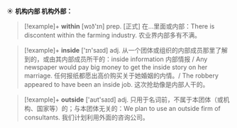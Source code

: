 ☀ <span class="category">**机构内部 机构外部：**</span>
>[!example]+ <span class="vocabulary">**within**</span> [wɪð'ɪn] 
> <span class="definition">prep. [正式] 在…里面或内部：</span>There is discontent within the farming industry. 农业界内部多有不满。

>[!example]+ <span class="vocabulary">**inside**</span> ['ɪn'saɪd] 
> <span class="definition">adj. 从一个团体或组织的内部成员那里了解到的，或由其内部成员所干的：</span>inside information 内部情报 / Any newspaper would pay big money to get the inside story on her marriage. 任何报纸都愿出高价购买关于她婚姻的内情。/ The robbery appeared to have been an inside job. 这次抢劫像是内部人干的。

>[!example]+ <span class="vocabulary">**outside**</span> ['aʊt'saɪd] 
> <span class="definition">adj. 只用于名词前，不属于本团体（或机构、国家等）的；与本团体无关的：</span>We plan to use an outside firm of consultants. 我们计划利用外面的咨询公司。
